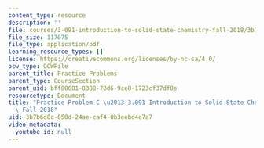 ```yaml
---
content_type: resource
description: ''
file: courses/3-091-introduction-to-solid-state-chemistry-fall-2018/3b7b6d8c050d24aecaf40b3eebd4e7a7_MIT3_091F18_PPC.pdf
file_size: 117075
file_type: application/pdf
learning_resource_types: []
license: https://creativecommons.org/licenses/by-nc-sa/4.0/
ocw_type: OCWFile
parent_title: Practice Problems
parent_type: CourseSection
parent_uid: bff80681-8388-78d6-9ce8-1723cf37df0e
resourcetype: Document
title: "Practice Problem C \u2013 3.091 Introduction to Solid-State Chemistry \u2013\
  \ Fall 2018"
uid: 3b7b6d8c-050d-24ae-caf4-0b3eebd4e7a7
video_metadata:
  youtube_id: null
---
```

